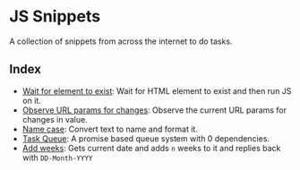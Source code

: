 # JS Snippets

A collection of snippets from across the internet to do tasks.

## Index

- [Wait for element to exist](./code/element-exist.js): Wait for HTML element to exist and then run JS on it.
- [Observe URL params for changes](./code/observe-url-params.js): Observe the current URL params for changes in value.
- [Name case](./code/name-case.js): Convert text to name and format it.
- [Task Queue](./code/task-queue.js): A promise based queue system with 0 dependencies.
- [Add weeks](./code/add-weeks.js): Gets current date and adds `n` weeks to it and replies back with `DD-Month-YYYY`
